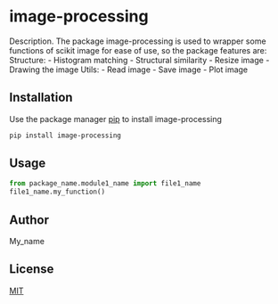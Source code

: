 # image-processing

Description. 
The package image-processing is used to wrapper some functions of scikit image for ease of use, so the package features are:
    Structure:
        - Histogram matching 
        - Structural similarity 
        - Resize image
        - Drawing the image
    Utils:
        - Read image
        - Save image
        - Plot image
## Installation

Use the package manager [pip](https://pip.pypa.io/en/stable/) to install image-processing

```bash
pip install image-processing
```

## Usage

```python
from package_name.module1_name import file1_name
file1_name.my_function()
```

## Author
My_name

## License
[MIT](https://choosealicense.com/licenses/mit/)
